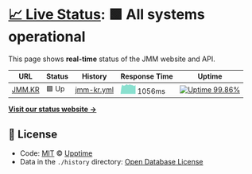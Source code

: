 # [📈 Live Status](https://status.jmm.kr): <!--live status--> **🟩 All systems operational**

This page shows **real-time** status of the JMM website and API.

<!--start: status pages-->
<!-- This summary is generated by Upptime (https://github.com/upptime/upptime) -->
<!-- Do not edit this manually, your changes will be overwritten -->

| URL                      | Status | History                                                                            | Response Time                                                                | Uptime                                                                                                                                                                                          |
| ------------------------ | ------ | ---------------------------------------------------------------------------------- | ---------------------------------------------------------------------------- | ----------------------------------------------------------------------------------------------------------------------------------------------------------------------------------------------- |
| [JMM.KR](https://jmm.kr) | 🟩 Up  | [jmm-kr.yml](https://github.com/gwanryo/upptime/commits/master/history/jmm-kr.yml) | <img alt="Response time graph" src="./graphs/jmm-kr.png" height="20"> 1056ms | [![Uptime 99.86%](https://img.shields.io/endpoint?url=https%3A%2F%2Fraw.githubusercontent.com%2Fgwanryo%2Fupptime%2Fmaster%2Fapi%2Fjmm-kr%2Fuptime.json)](https://status.jmm.kr/history/jmm-kr) |

<!--end: status pages-->

[**Visit our status website →**](https://status.jmm.kr)

## 📄 License

- Code: [MIT](./LICENSE) © [Upptime](https://upptime.js.org)
- Data in the `./history` directory: [Open Database License](https://opendatacommons.org/licenses/odbl/1-0/)
